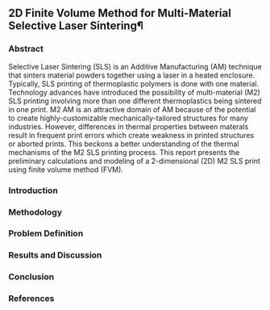 ## 2D Finite Volume Method for Multi-Material Selective Laser Sintering¶
### Abstract 
Selective Laser Sintering (SLS) is an Additive Manufacturing (AM) technique that sinters material powders together using a laser in a heated enclosure. Typically, SLS printing of thermoplastic polymers is done with one material. Technology advances have introduced the possibility of multi-material (M2) SLS printing involving more than one different thermoplastics being sintered in one print. M2 AM is an attractive domain of AM because of the potential to create highly-customizable mechanically-tailored structures for many industries. However, differences in thermal properties between materals result in frequent print errors which create weakness in printed structures or aborted prints. This beckons a better understanding of the thermal mechanisms of the M2 SLS printing process. This report presents the preliminary calculations and modeling of a 2-dimensional (2D) M2 SLS print using finite volume method (FVM).

### Introduction 
### Methodology 
### Problem Definition 
### Results and Discussion 
### Conclusion 
### References 
